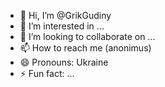 - 👋 Hi, I’m @GrikGudiny
- 👀 I’m interested in ...
- 💞️ I’m looking to collaborate on ...
- 📫 How to reach me (anonimus)
- 😄 Pronouns: Ukraine
- ⚡ Fun fact: ...

<!---
GrikGudiny/GrikGudiny is a ✨ special ✨ repository because its `README.md` (this file) appears on your GitHub profile.
You can click the Preview link to take a look at your changes.
--->
